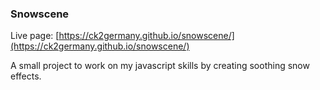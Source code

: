 ### Snowscene

Live page: [https://ck2germany.github.io/snowscene/](https://ck2germany.github.io/snowscene/)

A small project to work on my javascript skills by creating soothing snow effects.

